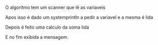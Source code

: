 <p> O algoritmo tem um scanner que lê as variaveis 
<p> Apos isso é dado um systemprintln a pedir a variavel e a mesma é lida 
<p> Depois é feito uma calculo da soma lida
<p> E no fim exibida a mensagem.
